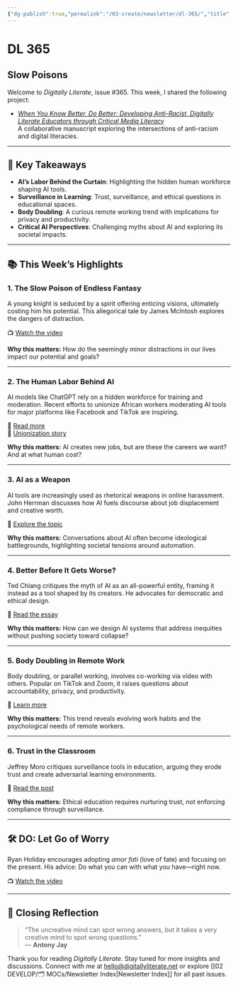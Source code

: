 ```yaml
---
{"dg-publish":true,"permalink":"/03-create/newsletter/dl-365/","title":"Slow Poisons","tags":["education","futures","jobs","privacy","security"]}
---
```



# DL 365

## Slow Poisons

Welcome to _Digitally Literate_, issue #365. This week, I shared the following project:

- _[When You Know Better, Do Better: Developing Anti-Racist, Digitally Literate Educators through Critical Media Literacy](https://docs.google.com/document/d/1NuhVa10kiUIWx7sJ7-TPmTSXnmUexot_DkeB-8d9_ZU/edit)_  
  A collaborative manuscript exploring the intersections of anti-racism and digital literacies.

---

## 🔖 Key Takeaways

- **AI’s Labor Behind the Curtain**: Highlighting the hidden human workforce shaping AI tools.
- **Surveillance in Learning**: Trust, surveillance, and ethical questions in educational spaces.
- **Body Doubling**: A curious remote working trend with implications for privacy and productivity.
- **Critical AI Perspectives**: Challenging myths about AI and exploring its societal impacts.

---

## 📚 This Week’s Highlights

### 1. **The Slow Poison of Endless Fantasy**
A young knight is seduced by a spirit offering enticing visions, ultimately costing him his potential. This allegorical tale by James McIntosh explores the dangers of distraction.

📺 [Watch the video](https://www.youtube.com/watch?v=Ma4VZ7rxGOw)

**Why this matters:** How do the seemingly minor distractions in our lives impact our potential and goals?

---

### 2. **The Human Labor Behind AI**
AI models like ChatGPT rely on a hidden workforce for training and moderation. Recent efforts to unionize African workers moderating AI tools for major platforms like Facebook and TikTok are inspiring.

📖 [Read more](https://www.nbcnews.com/tech/innovation/openai-chatgpt-ai-jobs-contractors-talk-shadow-workforce-powers-rcna81892)  
📖 [Unionization story](https://time.com/6275995/chatgpt-facebook-african-workers-union/)

**Why this matters:** AI creates new jobs, but are these the careers we want? And at what human cost?

---

### 3. **AI as a Weapon**
AI tools are increasingly used as rhetorical weapons in online harassment. John Herrman discusses how AI fuels discourse about job displacement and creative worth.

📖 [Explore the topic](https://nymag.com/intelligencer/2023/05/when-the-threat-of-ai-is-an-insult.html)

**Why this matters:** Conversations about AI often become ideological battlegrounds, highlighting societal tensions around automation.

---

### 4. **Better Before It Gets Worse?**
Ted Chiang critiques the myth of AI as an all-powerful entity, framing it instead as a tool shaped by its creators. He advocates for democratic and ethical design.

📖 [Read the essay](https://www.newyorker.com/science/annals-of-artificial-intelligence/will-ai-become-the-new-mckinsey)

**Why this matters:** How can we design AI systems that address inequities without pushing society toward collapse?

---

### 5. **Body Doubling in Remote Work**
Body doubling, or parallel working, involves co-working via video with others. Popular on TikTok and Zoom, it raises questions about accountability, privacy, and productivity.

📖 [Learn more](https://fortune.com/2023-03-05/body-doubling-parallel-working-tiktok-trend/)

**Why this matters:** This trend reveals evolving work habits and the psychological needs of remote workers.

---

### 6. **Trust in the Classroom**
Jeffrey Moro critiques surveillance tools in education, arguing they erode trust and create adversarial learning environments.

📖 [Read the post](https://jeffreymoro.com/blog/2020-02-13-against-cop-shit/)

**Why this matters:** Ethical education requires nurturing trust, not enforcing compliance through surveillance.

---

## 🛠️ DO: Let Go of Worry
Ryan Holiday encourages adopting _amor fati_ (love of fate) and focusing on the present. His advice: Do what you can with what you have—right now.

📺 [Watch the video](https://www.youtube.com/watch?v=Y3w2r5JD0u0)

---

## 🌟 Closing Reflection

> “The uncreative mind can spot wrong answers, but it takes a very creative mind to spot wrong questions.”  
> — **Antony Jay**

Thank you for reading _Digitally Literate_. Stay tuned for more insights and discussions. Connect with me at [hello@digitallyliterate.net](mailto:hello@digitallyliterate.net) or explore [[02 DEVELOP/🗂️ MOCs/Newsletter Index\|Newsletter Index]] for all past issues.
